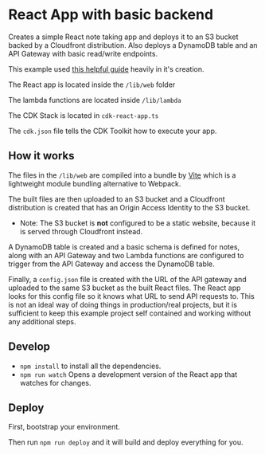 # React App with basic backend

Creates a simple React note taking app and deploys it to an S3 bucket backed by a Cloudfront distribution. Also deploys a DynamoDB table and an API Gateway with basic read/write endpoints.

This example used [this helpful guide](https://www.freecodecamp.org/news/aws-cdk-v2-three-tier-serverless-application/) heavily in it's creation.

The React app is located inside the `/lib/web` folder

The lambda functions are located inside `/lib/lambda`

The CDK Stack is located in `cdk-react-app.ts`

The `cdk.json` file tells the CDK Toolkit how to execute your app.

## How it works

The files in the `/lib/web` are compiled into a bundle by [Vite](https://vitejs.dev/) which is a lightweight module bundling alternative to Webpack.

The built files are then uploaded to an S3 bucket and a Cloudfront distribution is created that has an Origin Access Identity to the S3 bucket.
- Note: The S3 bucket is **not** configured to be a static website, because it is served through Cloudfront instead.

A DynamoDB table is created and a basic schema is defined for notes, along with an API Gateway and two Lambda functions are configured to trigger from the API Gateway and access the DynamoDB table.

Finally, a `config.json` file is created with the URL of the API gateway and uploaded to the same S3 bucket as the built React files. The React app looks for this config file so it knows what URL to send API requests to. This is not an ideal way of doing things in production/real projects, but it is sufficient to keep this example project self contained and working without any additional steps.

## Develop
 * `npm install` to install all the dependencies.
 * `npm run watch` Opens a development version of the React app that watches for changes.

## Deploy

First, bootstrap your environment.

Then run `npm run deploy` and it will build and deploy everything for you.